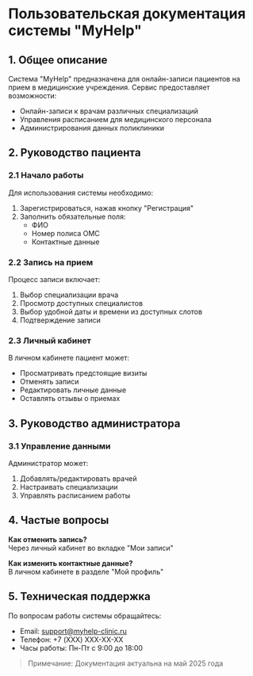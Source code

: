 # Пользовательская документация системы "MyHelp"

## 1. Общее описание
Система "MyHelp" предназначена для онлайн-записи пациентов на прием в медицинские учреждения. Сервис предоставляет возможности:

- Онлайн-записи к врачам различных специализаций
- Управления расписанием для медицинского персонала
- Администрирования данных поликлиники

## 2. Руководство пациента

### 2.1 Начало работы
Для использования системы необходимо:

1. Зарегистрироваться, нажав кнопку "Регистрация"
2. Заполнить обязательные поля:
    - ФИО
    - Номер полиса ОМС
    - Контактные данные

### 2.2 Запись на прием
Процесс записи включает:

1. Выбор специализации врача
2. Просмотр доступных специалистов
3. Выбор удобной даты и времени из доступных слотов
4. Подтверждение записи

### 2.3 Личный кабинет
В личном кабинете пациент может:

- Просматривать предстоящие визиты
- Отменять записи
- Редактировать личные данные
- Оставлять отзывы о приемах


## 3. Руководство администратора

### 3.1 Управление данными
Администратор может:

1. Добавлять/редактировать врачей
2. Настраивать специализации
3. Управлять расписанием работы


## 4. Частые вопросы

**Как отменить запись?**  
Через личный кабинет во вкладке "Мои записи"


**Как изменить контактные данные?**  
В личном кабинете в разделе "Мой профиль"

## 5. Техническая поддержка

По вопросам работы системы обращайтесь:

- Email: support@myhelp-clinic.ru
- Телефон: +7 (XXX) XXX-XX-XX
- Часы работы: Пн-Пт с 9:00 до 18:00

> Примечание: Документация актуальна на май 2025 года
